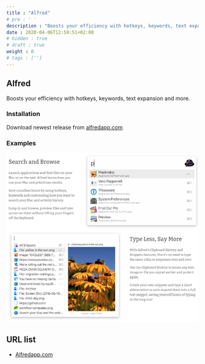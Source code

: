 ```yaml
---
title : "Alfred"
# pre : ' '
description : "Boosts your efficiency with hotkeys, keywords, text expansion and more."
date : 2020-04-06T12:59:51+02:00
# hidden : true
# draft : true
weight : 0
# tags : ['']
---
```


## Alfred

Boosts your efficiency with hotkeys, keywords, text expansion and more.

### Installation

Download newest release from [alfredapp.com](https://www.alfredapp.com/)

### Examples

![Example](images/example-1.png)
![Example](images/example-2.png)

## URL list

* [Alfredapp.com](https://www.alfredapp.com/)
